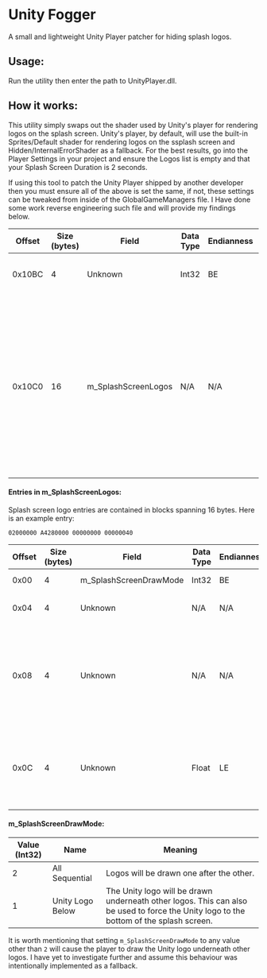 # Unity Fogger
A small and lightweight Unity Player patcher for hiding splash logos.

## Usage:
Run the utility then enter the path to UnityPlayer.dll.

## How it works:

This utility simply swaps out the shader used by Unity's player for rendering logos on the splash screen. Unity's player, by default, will use the built-in Sprites/Default shader for rendering logos on the ssplash screen and Hidden/InternalErrorShader as a fallback. For the best results, go into the Player Settings in your project and ensure the Logos list is empty and that your Splash Screen Duration is 2 seconds.

If using this tool to patch the Unity Player shipped by another developer then you must ensure all of the above is set the same, if not, these settings can be tweaked from inside of the GlobalGameManagers file. I Have done some work reverse engineering such file and will provide my findings below.

| Offset          | Size (bytes) | Field               | Data Type | Endianness | Purpose                     |
|-----------------|--------------|---------------------|-----------|------------|-----------------------------|
| 0x10BC          | 4            | Unknown             | Int32     | BE         | The number of logo entries. |
| 0x10C0          | 16           | m_SplashScreenLogos | N/A       | N/A        | The first logo entry. Depending on how the splash screen is configured in the player settings, the first entry will be Unity's logo; otherwise the developer's logo. |

#### Entries in m_SplashScreenLogos:

Splash screen logo entries are contained in blocks spanning 16 bytes. Here is an example entry:

`02000000 A4280000 00000000 00000040`

| Offset | Size (bytes) | Field                  | Data Type | Endianness | Purpose                   |
|--------|--------------|------------------------|-----------|------------|---------------------------|
| 0x00   | 4            | m_SplashScreenDrawMode | Int32     | BE         | Sets the logos draw mode. |
| 0x04   | 4            | Unknown                | N/A       | N/A        | Appears to be a pointer to the logo. Unity will use `0xA4280000` for its logo. |
| 0x08   | 4            | Unknown                | N/A       | N/A        | Doubt it is padding and is instead for future-proofing, much like you would see in ELF. Other possibilities include `m_SplashScreenLogoStyle`, `m_SplashScreenAnimation`, `m_ShowUnitySplashScreen`, `m_ShowUnitySplashLogo`, etc. |
| 0x0C   | 4            | Unknown                | Float     | LE         | The logo duration in seconds, not including the 0.5 seconds the player adds for transitions.  Minimum value is 2 seconds and the maximum value is 10 seconds. |


#### m_SplashScreenDrawMode:

| Value (Int32) | Name             | Meaning |
|---------------|------------------|---------|
| 2             | All Sequential   | Logos will be drawn one after the other. |
| 1             | Unity Logo Below | The Unity logo will be drawn underneath other logos. This can also be used to force the Unity logo to the bottom of the splash screen. |

It is worth mentioning that setting `m_SplashScreenDrawMode` to any value other than `2` will cause the player to draw the Unity logo underneath other logos. I have yet to investigate further and assume this behaviour was intentionally implemented as a fallback.
